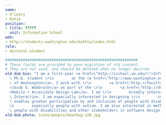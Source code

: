 ```yaml
---
name:
- O'Leary
- Katie
position:
- title: ?????
  unit: Information School
web:
- http://students.washington.edu/kathlo/index.html
role:
- doctoral-student

############################################################
# These fields are provided to ease migration of old content.
# They are not used, and should be deleted when no longer desired.
old-dub-bio: "I am a first-year <a href=\"http://ischool.uw.edu/\">Information School</a>\
  \ Ph.D. student \r\n        at the <a href=\"http://www.washington.edu/\">University\
  \ of Washington</a>. I work with \r\n        <a href=\"http://faculty.washington.edu/wobbrock/\"\
  >Jacob O. Wobbrock</a> as part of the \r\n        <a href=\"http://depts.washington.edu/madlab/\"\
  >Mobile + Accessible Design Lab</a>. I am \r\n        broadly interested in Human-Computer\
  \ Interaction. I am especially interested in designing \r\n        software that\
  \ enables greater participation by and inclusion of people with disabilities, \r\
  \n        especially people with autism. I am also interested in methods for engaging\
  \ people with disabilities and other stakeholders in software design."
old-dub-photo: icons/people/bearhug-120.jpg
---
```

